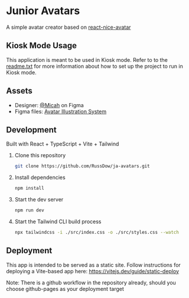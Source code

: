 # Junior Avatars
A simple avatar creator based on [react-nice-avatar](https://github.com/dapi-labs/react-nice-avatar)

## Kiosk Mode Usage
This application is meant to be used in Kiosk mode. Refer to to the [readme.txt](scripts/readme.txt) for more information about how to set up the project to run in Kiosk mode.

## Assets
- Designer: [@Micah](https://www.figma.com/@Micah) on Figma
- Figma files: [Avatar Illustration System](https://www.figma.com/community/file/829741575478342595)

## Development
Built with React + TypeScript + Vite + Tailwind

1. Clone this repository
    ```sh
    git clone https://github.com/RussDow/ja-avatars.git
    ```

2. Install dependencies
    ```sh
    npm install
    ```

3. Start the dev server
    ```sh
    npm run dev
    ```

4. Start the Tailwind CLI build process
    ```sh
    npx tailwindcss -i ./src/index.css -o ./src/styles.css --watch
    ```

## Deployment
This app is intended to be served as a static site. Follow instructions for deploying a Vite-based app here: https://vitejs.dev/guide/static-deploy

Note: There is a github workflow in the repository already, should you choose github-pages as your deployment target

